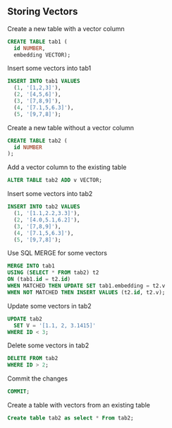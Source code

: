 ## Storing Vectors

Create a new table with a vector column

```SQL
CREATE TABLE tab1 (
  id NUMBER,
  embedding VECTOR);
```

Insert some vectors into tab1

```SQL
INSERT INTO tab1 VALUES
  (1, '[1,2,3]'),
  (2, '[4,5,6]'),
  (3, '[7,8,9]'),
  (4, '[7.1,5,6.3]'),
  (5, '[9,7,8]');
```

Create a new table without a vector column 
```SQL
CREATE TABLE tab2 (
  id NUMBER
);
```

Add a vector column to the existing table
```SQL
ALTER TABLE tab2 ADD v VECTOR;
```

Insert some vectors into tab2

```SQL
INSERT INTO tab2 VALUES
  (1, '[1.1,2.2,3.3]'),
  (2, '[4.0,5.1,6.2]'),
  (3, '[7,8,9]'),
  (4, '[7.1,5,6.3]'),
  (5, '[9,7,8]');
```

Use SQL MERGE for some vectors

```SQL
MERGE INTO tab1
USING (SELECT * FROM tab2) t2
ON (tab1.id = t2.id)
WHEN MATCHED THEN UPDATE SET tab1.embedding = t2.v
WHEN NOT MATCHED THEN INSERT VALUES (t2.id, t2.v);
```

Update some vectors in tab2

```SQL
UPDATE tab2 
  SET V = '[1.1, 2, 3.1415]'
WHERE ID < 3;
```

Delete some vectors in tab2

```SQL
DELETE FROM tab2 
WHERE ID > 2;
```

Commit the changes

```SQL
COMMIT;
```

Create a table with vectors from an existing table

```SQL
Create table tab2 as select * From tab2;
```
